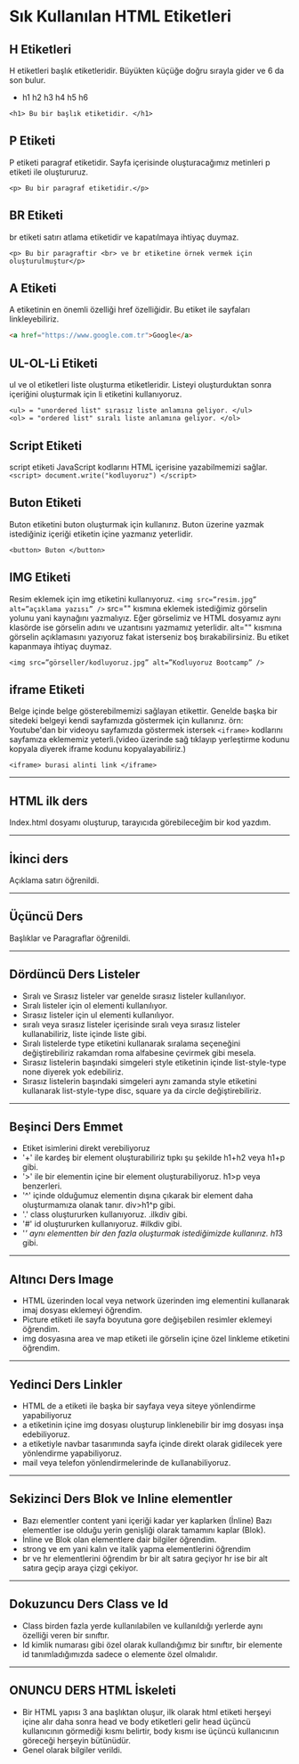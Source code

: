 # Sık Kullanılan HTML Etiketleri

## H Etiketleri

H etiketleri başlık etiketleridir. Büyükten küçüğe doğru sırayla gider ve 6 da son bulur. 
*  h1 h2 h3 h4 h5 h6

```<h1> Bu bir başlık etiketidir. </h1>```

## P Etiketi

P etiketi paragraf etiketidir. Sayfa içerisinde oluşturacağımız metinleri p etiketi ile oluştururuz.

`<p> Bu bir paragraf etiketidir.</p>`


## BR Etiketi

br etiketi satırı atlama etiketidir ve kapatılmaya ihtiyaç duymaz.

```<p> Bu bir paragraftir <br> ve br etiketine örnek vermek için oluşturulmuştur</p>```
## A Etiketi

A etiketinin en önemli özelliği href özelliğidir. Bu etiket ile sayfaları linkleyebiliriz.

``` html
<a href="https://www.google.com.tr">Google</a>
```

## UL-OL-Li Etiketi

ul ve ol etiketleri liste oluşturma etiketleridir. Listeyi oluşturduktan sonra içeriğini oluşturmak için li etiketini kullanıyoruz.
```
<ul> = "unordered list" sırasız liste anlamına geliyor. </ul>
<ol> = "ordered list" sıralı liste anlamına geliyor. </ol> 
```

## Script Etiketi
script etiketi JavaScript kodlarını HTML içerisine yazabilmemizi sağlar.
```<script> document.write("kodluyoruz") </script>```

## Buton Etiketi
Buton etiketini buton oluşturmak için kullanırız. Buton üzerine yazmak istediğiniz içeriği etiketin içine yazmanız yeterlidir.

```<button> Buton </button>```

## IMG Etiketi
Resim eklemek için img etiketini kullanıyoruz. ```<img src=”resim.jpg” alt=”açıklama yazısı” />``` src="" kısmına eklemek istediğimiz görselin yolunu yani kaynağını yazmalıyız. Eğer görselimiz ve HTML dosyamız aynı klasörde ise görselin adını ve uzantısını yazmamız yeterlidir. alt="" kısmına görselin açıklamasını yazıyoruz fakat isterseniz boş bırakabilirsiniz. Bu etiket kapanmaya ihtiyaç duymaz.

```<img src=”görseller/kodluyoruz.jpg” alt=”Kodluyoruz Bootcamp” />```

## iframe Etiketi
Belge içinde belge gösterebilmemizi sağlayan etikettir. Genelde başka bir sitedeki belgeyi kendi sayfamızda göstermek için kullanırız. örn: Youtube'dan bir videoyu sayfamızda göstermek istersek ```<iframe>``` kodlarını sayfamıza eklememiz yeterli.(video üzerinde sağ tıklayıp yerleştirme kodunu kopyala diyerek iframe kodunu kopyalayabiliriz.)

```<iframe> burasi alinti link </iframe>```

---

## HTML ilk ders
Index.html dosyamı oluşturup, tarayıcıda görebileceğim bir kod yazdım.

---

## İkinci ders
Açıklama satırı öğrenildi.

---

## Üçüncü Ders
Başlıklar ve Paragraflar öğrenildi.

---

## Dördüncü Ders Listeler
* Sıralı ve Sırasız listeler var genelde sırasız listeler kullanılıyor.
* Sıralı listeler için ol elementi kullanılıyor.
* Sırasız listeler için ul elementi kullanılıyor.
* sıralı veya sırasız listeler içerisinde sıralı veya sırasız listeler kullanabiliriz, liste içinde liste gibi.
* Sıralı listelerde type etiketini kullanarak sıralama seçeneğini değiştirebiliriz rakamdan roma alfabesine çevirmek gibi mesela.
* Sırasız listelerin başındaki simgeleri style etiketinin içinde list-style-type none diyerek yok edebiliriz.
* Sırasız listelerin başındaki simgeleri aynı zamanda style etiketini kullanarak list-style-type disc, square ya da circle değiştirebiliriz.

---

## Beşinci Ders Emmet
* Etiket isimlerini direkt verebiliyoruz
* '+' ile kardeş bir element oluşturabiliriz tıpkı şu şekilde h1+h2 veya h1+p gibi.
* '>' ile bir elementin içine bir element oluşturabiliyoruz.  h1>p veya benzerleri.
* '^' içinde olduğumuz elementin dışına çıkarak bir element daha oluşturmamıza olanak tanır. div>h1^p gibi.
* '.' class oluştururken kullanıyoruz. .ilkdiv gibi.
* '#' id oluştururken kullanıyoruz. #ilkdiv gibi.
* '*' aynı elementten bir den fazla oluşturmak istediğimizde kullanırız. h1*3 gibi.

---

## Altıncı Ders Image
* HTML üzerinden local veya network üzerinden img elementini kullanarak imaj dosyası eklemeyi öğrendim.
* Picture etiketi ile sayfa boyutuna gore değişebilen resimler eklemeyi öğrendim.
* img dosyasına area ve map etiketi ile görselin içine özel linkleme etiketini öğrendim.

---

## Yedinci Ders Linkler
* HTML de a etiketi ile başka bir sayfaya veya siteye yönlendirme yapabiliyoruz
* a etiketinin içine img dosyası oluşturup linklenebilir bir img dosyası inşa edebiliyoruz.
* a etiketiyle navbar tasarımında sayfa içinde direkt olarak gidilecek yere yönlendirme yapabiliyoruz.
* mail veya telefon yönlendirmelerinde de kullanabiliyoruz.

---

## Sekizinci Ders Blok ve Inline elementler
* Bazı elementler content yani içeriği kadar yer kaplarken (İnline) Bazı elementler ise olduğu yerin genişliği olarak tamamını kaplar (Blok).
* İnline ve Blok olan elementlere dair bilgiler öğrendim.
* strong ve em yani kalın ve italik yapma elementlerini öğrendim
* br ve hr elementlerini öğrendim br bir alt satıra geçiyor hr ise bir alt satıra geçip araya çizgi çekiyor.

---

## Dokuzuncu Ders Class ve Id
* Class birden fazla yerde kullanılabilen ve kullanıldığı yerlerde aynı özelliği veren bir sınıftır.
* Id kimlik numarası gibi özel olarak kullandığımız bir sınıftır, bir elemente id tanımladığımızda sadece o elemente özel olmalıdır.

---

## ONUNCU DERS HTML İskeleti
* Bir HTML yapısı 3 ana başlıktan oluşur, ilk olarak html etiketi herşeyi içine alır daha sonra head ve body etiketleri gelir head üçüncü kullanıcının görmediği kısmı belirtir, body kısmı ise üçüncü kullanıcının göreceği herşeyin bütünüdür.
* Genel olarak bilgiler verildi.